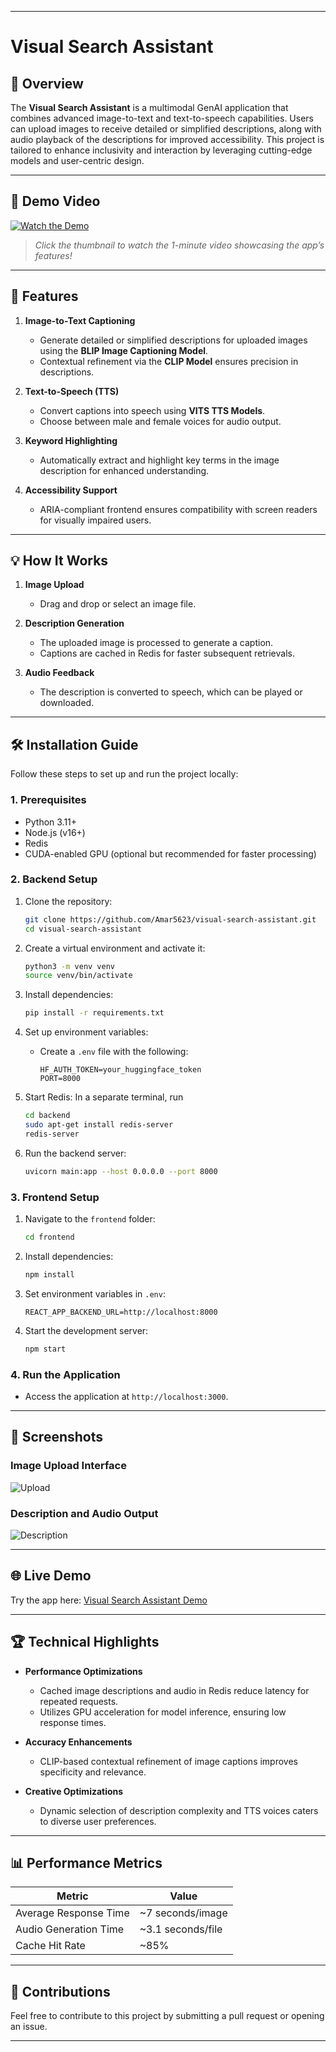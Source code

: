 
---

# Visual Search Assistant

## 📜 Overview

The **Visual Search Assistant** is a multimodal GenAI application that combines advanced image-to-text and text-to-speech capabilities. Users can upload images to receive detailed or simplified descriptions, along with audio playback of the descriptions for improved accessibility. This project is tailored to enhance inclusivity and interaction by leveraging cutting-edge models and user-centric design.

---

## 🎥 Demo Video

[![Watch the Demo](https://img.youtube.com/vi/lCXE8kKoQEQ/maxresdefault.jpg)](https://www.youtube.com/watch?v=lCXE8kKoQEQ)

> *Click the thumbnail to watch the 1-minute video showcasing the app’s features!*

---

## 🚀 Features

1. **Image-to-Text Captioning**  
   - Generate detailed or simplified descriptions for uploaded images using the **BLIP Image Captioning Model**.
   - Contextual refinement via the **CLIP Model** ensures precision in descriptions.
   
2. **Text-to-Speech (TTS)**  
   - Convert captions into speech using **VITS TTS Models**.  
   - Choose between male and female voices for audio output.  

3. **Keyword Highlighting**  
   - Automatically extract and highlight key terms in the image description for enhanced understanding.

4. **Accessibility Support**  
   - ARIA-compliant frontend ensures compatibility with screen readers for visually impaired users.

---

## 💡 How It Works

1. **Image Upload**  
   - Drag and drop or select an image file.  

2. **Description Generation**  
   - The uploaded image is processed to generate a caption.  
   - Captions are cached in Redis for faster subsequent retrievals.  

3. **Audio Feedback**  
   - The description is converted to speech, which can be played or downloaded.

---

## 🛠 Installation Guide

Follow these steps to set up and run the project locally:

### 1. Prerequisites
- Python 3.11+
- Node.js (v16+)
- Redis
- CUDA-enabled GPU (optional but recommended for faster processing)

### 2. Backend Setup

1. Clone the repository:  
   ```bash
   git clone https://github.com/Amar5623/visual-search-assistant.git
   cd visual-search-assistant
   ```

2. Create a virtual environment and activate it:  
   ```bash
   python3 -m venv venv
   source venv/bin/activate
   ```

3. Install dependencies:  
   ```bash
   pip install -r requirements.txt
   ```

4. Set up environment variables:  
   - Create a `.env` file with the following:  
     ```
     HF_AUTH_TOKEN=your_huggingface_token
     PORT=8000
     ```

5. Start Redis:
    In a separate terminal, run
   ```bash
   cd backend
   sudo apt-get install redis-server
   redis-server
   ```

6. Run the backend server:  
   ```bash
   uvicorn main:app --host 0.0.0.0 --port 8000
   ```

### 3. Frontend Setup

1. Navigate to the `frontend` folder:  
   ```bash
   cd frontend
   ```

2. Install dependencies:  
   ```bash
   npm install
   ```

3. Set environment variables in `.env`:  
   ```
   REACT_APP_BACKEND_URL=http://localhost:8000
   ```

4. Start the development server:  
   ```bash
   npm start
   ```

### 4. Run the Application  
   - Access the application at `http://localhost:3000`.

---

## 📸 Screenshots

### Image Upload Interface  
![Upload](Image-Upload-Interface.png)

### Description and Audio Output  
![Description](Description-and-Audio-Output.png)

---

## 🌐 Live Demo  
Try the app here: [Visual Search Assistant Demo](https://your-live-app-url.com)  

---

## 🏆 Technical Highlights

- **Performance Optimizations**  
  - Cached image descriptions and audio in Redis reduce latency for repeated requests.  
  - Utilizes GPU acceleration for model inference, ensuring low response times.

- **Accuracy Enhancements**  
  - CLIP-based contextual refinement of image captions improves specificity and relevance.

- **Creative Optimizations**  
  - Dynamic selection of description complexity and TTS voices caters to diverse user preferences.

---

## 📊 Performance Metrics

| Metric                | Value              |
|-----------------------|--------------------|
| Average Response Time | ~7 seconds/image   |
| Audio Generation Time | ~3.1 seconds/file  |
| Cache Hit Rate        | ~85%               |

---

## 🤝 Contributions

Feel free to contribute to this project by submitting a pull request or opening an issue.

---
